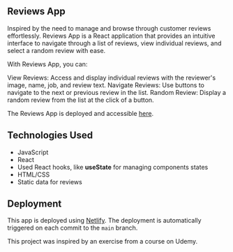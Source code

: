 ## Reviews App

Inspired by the need to manage and browse through customer reviews effortlessly. 
Reviews App is a React application that provides an intuitive interface to navigate through a list of reviews, view individual reviews, and select a random review with ease.

With Reviews App, you can:

View Reviews: Access and display individual reviews with the reviewer's image, name, job, and review text.
Navigate Reviews: Use buttons to navigate to the next or previous review in the list.
Random Review: Display a random review from the list at the click of a button.

The Reviews App is deployed and accessible [here](<https://de-reviews-app.netlify.app/>).

## Technologies Used

- JavaScript
- React
- Used React hooks, like **useState** for managing components states
- HTML/CSS
- Static data for reviews

## Deployment

This app is deployed using [Netlify](https://www.netlify.com/). The deployment is automatically triggered on each commit to the `main` branch.

This project was inspired by an exercise from a course on Udemy. 
